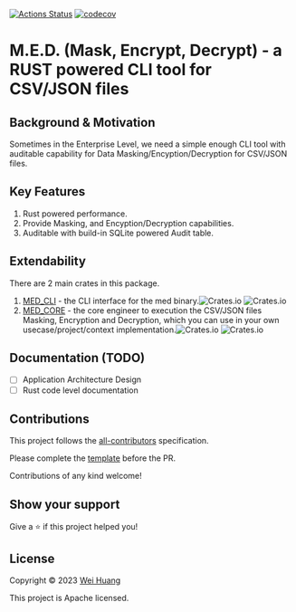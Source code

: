 [![Actions Status](https://github.com/jayhuang75/rust-cli-med/workflows/ci/badge.svg)](https://github.com/jayhuang75/rust-cli-med/actions) [![codecov](https://codecov.io/gh/jayhuang75/rust-cli-med/branch/main/graph/badge.svg?token=Z1LMSs2tQC)](https://codecov.io/gh/jayhuang75/rust-cli-med) 

# M.E.D. (Mask, Encrypt, Decrypt) - a RUST powered CLI tool for CSV/JSON files

## Background & Motivation

Sometimes in the Enterprise Level, we need a simple enough CLI tool with auditable capability for Data Masking/Encyption/Decryption for CSV/JSON files.

## Key Features

1. Rust powered performance.
2. Provide Masking, and Encyption/Decryption capabilities.
3. Auditable with build-in SQLite powered Audit table.

## Extendability

There are 2 main crates in this package.

1. [MED_CLI](med_cli/README.md) - the CLI interface for the med binary.![Crates.io](https://img.shields.io/crates/v/med_cli) ![Crates.io](https://img.shields.io/crates/d/med_cli)
2. [MED_CORE](med_core/README.md) - the core engineer to execution the CSV/JSON files Masking, Encryption and Decryption, which you can use in your own usecase/project/context implementation.![Crates.io](https://img.shields.io/crates/v/med_core) ![Crates.io](https://img.shields.io/crates/d/med_core)

## Documentation (TODO)

- [ ] Application Architecture Design
- [ ] Rust code level documentation

## Contributions

This project follows the [all-contributors](https://github.com/all-contributors/all-contributors) specification.

Please complete the [template](.github/workflows/PULL_REQUEST_TEMPLATE.md) before the PR.

Contributions of any kind welcome!

## Show your support

Give a ⭐️ if this project helped you!

## License

Copyright © 2023 [Wei Huang](https://github.com/jayhuang75/)

This project is Apache licensed.
